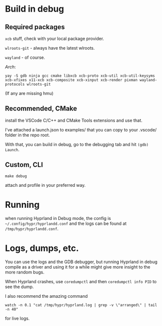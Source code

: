 # Build in debug

## Required packages
`xcb` stuff, check with your local package provider.

`wlroots-git` - always have the latest wlroots.

`wayland` - of course.

*Arch*:

`yay -S gdb ninja gcc cmake libxcb xcb-proto xcb-util xcb-util-keysyms xcb-xfixes x11-xcb xcb-composite xcb-xinput xcb-render pixman wayland-protocols wlroots-git`

(If any are missing hmu)

## Recommended, CMake
install the VSCode C/C++ and CMake Tools extensions and use that.

I've attached a launch.json to examples/ that you can copy to your .vscode/ folder in the repo root.

With that, you can build in debug, go to the debugging tab and hit `(gdb) Launch`.

## Custom, CLI
`make debug`

attach and profile in your preferred way.

# Running
when running Hyprland in Debug mode, the config is `~/.config/hypr/hyprlandd.conf` and the logs can be found at `/tmp/hypr/hyprlandd.conf`.

# Logs, dumps, etc.

You can use the logs and the GDB debugger, but running Hyprland in debug compile as a driver and using it for a while might give more insight to the more random bugs.

When Hyprland crashes, use `coredumpctl` and then `coredumpctl info PID` to see the dump.

I also recommend the amazing command

`watch -n 0.1 "cat /tmp/hypr/hyprland.log | grep -v \"arranged\" | tail -n 40"`

for live logs.
